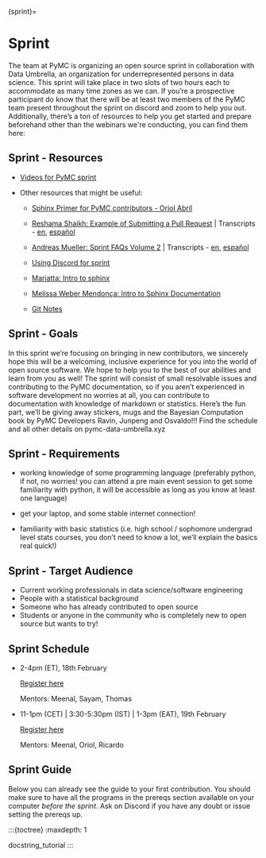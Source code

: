 (sprint)=
# Sprint

The team at PyMC is organizing an open source sprint in collaboration with Data Umbrella, an organization for underrepresented persons in data science. This sprint will take place in two slots of two hours each to accommodate as many time zones as we can. If you’re a prospective participant do know that there will be at least two members of the PyMC team present throughout the sprint on discord and zoom to help you out. Additionally, there’s a ton of resources to help you get started and prepare beforehand other than the webinars we're conducting, you can find them here:

## Sprint - Resources

 - [Videos for PyMC sprint](https://youtube.com/playlist?list=PLD1x-BW9UdeF0S7pHS5iLDqifrdoP6rzB)

 - Other resources that might be useful:

   - [Sphinx Primer for PyMC contributors - Oriol Abril](https://sphinx-primer.readthedocs.io/en/latest/core/directives.html)

   - [Reshama Shaikh: Example of Submitting a Pull Request](https://www.youtube.com/watch?v=PU1WyDPGePI&feature=youtu.be) | Transcripts - [en](https://github.com/data-umbrella/data-umbrella-scikit-learn-sprint/blob/master/2_transcript_RS_example_PR.md), [español](https://github.com/data-umbrella/data-umbrella-scikit-learn-sprint/blob/master/es/2_transcript_RS_example_PR.md)

   - [Andreas Mueller: Sprint FAQs Volume 2](https://youtu.be/p_2Uw2BxdhA) | Transcripts - [en](https://github.com/data-umbrella/data-umbrella-scikit-learn-sprint/blob/master/3_transcript_ACM_video_vol2.md), [español](https://github.com/data-umbrella/data-umbrella-scikit-learn-sprint/blob/master/es/3_transcript_ACM_video_vol2.md)

   - [Using Discord for sprint](https://youtu.be/w2A8SknM-68)
   - [Mariatta: Intro to sphinx](https://youtu.be/v4eoYpCON_c)
   - [Melissa Weber Mendonça:  Intro to Sphinx Documentation](https://www.youtube.com/watch?v=tXWscUSYdBs)
   - [Git Notes](https://www.dataschool.io/how-to-contribute-on-github/)
  
## Sprint - Goals
In this sprint we’re focusing on bringing in new contributors, we sincerely hope this will be a welcoming, inclusive experience for you into the world of open source software. We hope to help you to the best of our abilities and learn from you as well!
The sprint will consist of small resolvable issues and contributing to the PyMC documentation, so if you aren’t experienced in software development no worries at all, you can contribute to documentation with knowledge of markdown or statistics. 
Here’s the fun part, we’ll be giving away stickers, mugs and the Bayesian Computation book by PyMC Developers Ravin, Junpeng and Osvaldo!!! Find the schedule and all other details on pymc-data-umbrella.xyz

## Sprint - Requirements

- working knowledge of some programming language (preferably python, if not, no worries! you can attend a pre main event session to get some familiarity with python, it will be accessible as long as you know at least one language)

- get your laptop, and some stable internet connection!

- familiarity with basic statistics (i.e. high school / sophomore undergrad level stats courses, you don’t need to know a lot, we’ll explain the basics real quick!)

## Sprint - Target Audience

* Current working professionals in data science/software engineering
* People with a statistical background
* Someone who has already contributed to open source
* Students or anyone in the community who is completely new to open source but wants to try!
## Sprint Schedule

- 2-4pm (ET), 18th February

  [Register here](https://www.meetup.com/data-umbrella/events/283178769/)
  
  Mentors: Meenal, Sayam, Thomas
  
- 11-1pm (CET) | 3:30-5:30pm (IST) | 1-3pm (EAT), 19th February
  
  [Register here](https://www.meetup.com/data-umbrella-africa2/events/283260732)

  Mentors: Meenal, Oriol, Ricardo


## Sprint Guide
Below you
can already see the guide to your first contribution.
You should make sure to have all the programs in the prereqs section available on your computer
_before the sprint_. Ask on Discord if you have any doubt or issue setting the prereqs up.


:::{toctree}
:maxdepth: 1

docstring_tutorial
:::
